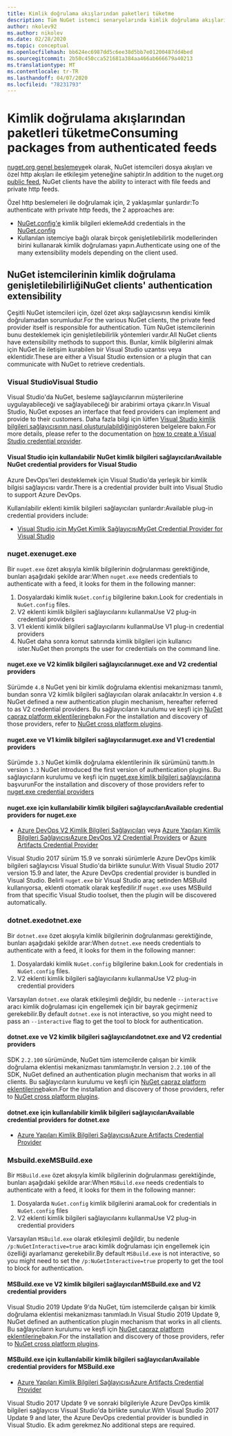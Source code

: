 ```yaml
---
title: Kimlik doğrulama akışlarından paketleri tüketme
description: Tüm NuGet istemci senaryolarında kimlik doğrulama akışlarından paketleri tüketme
author: nkolev92
ms.author: nikolev
ms.date: 02/28/2020
ms.topic: conceptual
ms.openlocfilehash: bb624ec6987dd5c6ee38d5bb7e01200487dd4bed
ms.sourcegitcommit: 2b50c450cca521681a384aa466ab666679a40213
ms.translationtype: MT
ms.contentlocale: tr-TR
ms.lasthandoff: 04/07/2020
ms.locfileid: "78231793"
---
```

# <a name="consuming-packages-from-authenticated-feeds"></a><span data-ttu-id="258fa-103">Kimlik doğrulama akışlarından paketleri tüketme</span><span class="sxs-lookup"><span data-stu-id="258fa-103">Consuming packages from authenticated feeds</span></span>

<span data-ttu-id="258fa-104">[nuget.org genel beslemeye](https://api.nuget.org/v3/index.json)ek olarak, NuGet istemcileri dosya akışları ve özel http akışları ile etkileşim yeteneğine sahiptir.</span><span class="sxs-lookup"><span data-stu-id="258fa-104">In addition to the nuget.org [public feed](https://api.nuget.org/v3/index.json), NuGet clients have the ability to interact with file feeds and private http feeds.</span></span>


<span data-ttu-id="258fa-105">Özel http beslemeleri ile doğrulamak için, 2 yaklaşımlar şunlardır:</span><span class="sxs-lookup"><span data-stu-id="258fa-105">To authenticate with private http feeds, the 2 approaches are:</span></span>

* <span data-ttu-id="258fa-106">[NuGet.config'e](../reference/nuget-config-file.md#packagesourcecredentials) kimlik bilgileri ekleme</span><span class="sxs-lookup"><span data-stu-id="258fa-106">Add credentials in the [NuGet.config](../reference/nuget-config-file.md#packagesourcecredentials)</span></span>
* <span data-ttu-id="258fa-107">Kullanılan istemciye bağlı olarak birçok genişletilebilirlik modellerinden birini kullanarak kimlik doğrulaması yapın.</span><span class="sxs-lookup"><span data-stu-id="258fa-107">Authenticate using one of the many extensibility models depending on the client used.</span></span>

## <a name="nuget-clients-authentication-extensibility"></a><span data-ttu-id="258fa-108">NuGet istemcilerinin kimlik doğrulama genişletilebilirliği</span><span class="sxs-lookup"><span data-stu-id="258fa-108">NuGet clients' authentication extensibility</span></span>

<span data-ttu-id="258fa-109">Çeşitli NuGet istemcileri için, özel özet akışı sağlayıcısının kendisi kimlik doğrulamadan sorumludur.</span><span class="sxs-lookup"><span data-stu-id="258fa-109">For the various NuGet clients, the private feed provider itself is responsible for authentication.</span></span>
<span data-ttu-id="258fa-110">Tüm NuGet istemcilerinin bunu desteklemek için genişletilebilirlik yöntemleri vardır.</span><span class="sxs-lookup"><span data-stu-id="258fa-110">All NuGet clients have extensibility methods to support this.</span></span> <span data-ttu-id="258fa-111">Bunlar, kimlik bilgilerini almak için NuGet ile iletişim kurabilen bir Visual Studio uzantısı veya eklentidir.</span><span class="sxs-lookup"><span data-stu-id="258fa-111">These are either a Visual Studio extension or a plugin that can communicate with NuGet to retrieve credentials.</span></span>

### <a name="visual-studio"></a><span data-ttu-id="258fa-112">Visual Studio</span><span class="sxs-lookup"><span data-stu-id="258fa-112">Visual Studio</span></span>

<span data-ttu-id="258fa-113">Visual Studio'da NuGet, besleme sağlayıcılarının müşterilerine uygulayabileceği ve sağlayabileceği bir arabirimi ortaya çıkarır.</span><span class="sxs-lookup"><span data-stu-id="258fa-113">In Visual Studio, NuGet exposes an interface that feed providers can implement and provide to their customers.</span></span> <span data-ttu-id="258fa-114">Daha fazla bilgi için lütfen [Visual Studio kimlik bilgileri sağlayıcısının nasıl oluşturulabildiğini](../reference/extensibility/NuGet-Credential-Providers-for-Visual-Studio.md)gösteren belgelere bakın.</span><span class="sxs-lookup"><span data-stu-id="258fa-114">For more details, please refer to the documentation on [how to create a Visual Studio credential provider](../reference/extensibility/NuGet-Credential-Providers-for-Visual-Studio.md).</span></span>

#### <a name="available-nuget-credential-providers-for-visual-studio"></a><span data-ttu-id="258fa-115">Visual Studio için kullanılabilir NuGet kimlik bilgileri sağlayıcıları</span><span class="sxs-lookup"><span data-stu-id="258fa-115">Available NuGet credential providers for Visual Studio</span></span>

<span data-ttu-id="258fa-116">Azure DevOps'leri desteklemek için Visual Studio'da yerleşik bir kimlik bilgisi sağlayıcısı vardır.</span><span class="sxs-lookup"><span data-stu-id="258fa-116">There is a credential provider built into Visual Studio to support Azure DevOps.</span></span>


<span data-ttu-id="258fa-117">Kullanılabilir eklenti kimlik bilgileri sağlayıcıları şunlardır:</span><span class="sxs-lookup"><span data-stu-id="258fa-117">Available plug-in credential providers include:</span></span>

* [<span data-ttu-id="258fa-118">Visual Studio için MyGet Kimlik Sağlayıcısı</span><span class="sxs-lookup"><span data-stu-id="258fa-118">MyGet Credential Provider for Visual Studio</span></span>](http://docs.myget.org/docs/reference/credential-provider-for-visual-studio)

### <a name="nugetexe"></a><span data-ttu-id="258fa-119">nuget.exe</span><span class="sxs-lookup"><span data-stu-id="258fa-119">nuget.exe</span></span>

<span data-ttu-id="258fa-120">Bir `nuget.exe` özet akışıyla kimlik bilgilerinin doğrulanması gerektiğinde, bunları aşağıdaki şekilde arar:</span><span class="sxs-lookup"><span data-stu-id="258fa-120">When `nuget.exe` needs credentials to authenticate with a feed, it looks for them in the following manner:</span></span>

1. <span data-ttu-id="258fa-121">Dosyalardaki kimlik `NuGet.config` bilgilerine bakın.</span><span class="sxs-lookup"><span data-stu-id="258fa-121">Look for credentials in `NuGet.config` files.</span></span>
1. <span data-ttu-id="258fa-122">V2 eklenti kimlik bilgileri sağlayıcılarını kullanma</span><span class="sxs-lookup"><span data-stu-id="258fa-122">Use V2 plug-in credential providers</span></span>
1. <span data-ttu-id="258fa-123">V1 eklenti kimlik bilgileri sağlayıcılarını kullanma</span><span class="sxs-lookup"><span data-stu-id="258fa-123">Use V1 plug-in credential providers</span></span>
1. <span data-ttu-id="258fa-124">NuGet daha sonra komut satırında kimlik bilgileri için kullanıcı ister.</span><span class="sxs-lookup"><span data-stu-id="258fa-124">NuGet then prompts the user for credentials on the command line.</span></span>

#### <a name="nugetexe-and-v2-credential-providers"></a><span data-ttu-id="258fa-125">nuget.exe ve V2 kimlik bilgileri sağlayıcıları</span><span class="sxs-lookup"><span data-stu-id="258fa-125">nuget.exe and V2 credential providers</span></span>

<span data-ttu-id="258fa-126">Sürümde `4.8` NuGet yeni bir kimlik doğrulama eklentisi mekanizması tanımlı, bundan sonra V2 kimlik bilgileri sağlayıcıları olarak anılacaktır.</span><span class="sxs-lookup"><span data-stu-id="258fa-126">In version `4.8` NuGet defined a new authentication plugin mechanism, hereafter referred to as V2 credential providers.</span></span>
<span data-ttu-id="258fa-127">Bu sağlayıcıların kurulumu ve keşfi için [NuGet çapraz platform eklentilerine](../reference/extensibility/NuGet-Cross-Platform-Plugins.md#plugin-installation-and-discovery)bakın.</span><span class="sxs-lookup"><span data-stu-id="258fa-127">For the installation and discovery of those providers, refer to [NuGet cross platform plugins](../reference/extensibility/NuGet-Cross-Platform-Plugins.md#plugin-installation-and-discovery).</span></span>

#### <a name="nugetexe-and-v1-credential-providers"></a><span data-ttu-id="258fa-128">nuget.exe ve V1 kimlik bilgileri sağlayıcıları</span><span class="sxs-lookup"><span data-stu-id="258fa-128">nuget.exe and V1 credential providers</span></span>

<span data-ttu-id="258fa-129">Sürümde `3.3` NuGet kimlik doğrulama eklentilerinin ilk sürümünü tanıttı.</span><span class="sxs-lookup"><span data-stu-id="258fa-129">In version `3.3` NuGet introduced the first version of authentication plugins.</span></span>
<span data-ttu-id="258fa-130">Bu sağlayıcıların kurulumu ve keşfi için [nuget.exe kimlik bilgileri sağlayıcılarına](../reference/extensibility/nuget-exe-Credential-Providers.md#nugetexe-credential-provider-discovery) başvurun</span><span class="sxs-lookup"><span data-stu-id="258fa-130">For the installation and discovery of those providers refer to [nuget.exe credential providers](../reference/extensibility/nuget-exe-Credential-Providers.md#nugetexe-credential-provider-discovery)</span></span>

#### <a name="available-credential-providers-for-nugetexe"></a><span data-ttu-id="258fa-131">nuget.exe için kullanılabilir kimlik bilgileri sağlayıcıları</span><span class="sxs-lookup"><span data-stu-id="258fa-131">Available credential providers for nuget.exe</span></span>

* <span data-ttu-id="258fa-132">[Azure DevOps V2 Kimlik Bilgileri Sağlayıcıları](/azure/devops/artifacts/nuget/nuget-exe?view=azure-devops#add-a-feed-to-nuget-482-or-later) veya [Azure Yapıları Kimlik Bilgileri Sağlayıcısı](https://github.com/microsoft/artifacts-credprovider)</span><span class="sxs-lookup"><span data-stu-id="258fa-132">[Azure DevOps V2 Credential Providers](/azure/devops/artifacts/nuget/nuget-exe?view=azure-devops#add-a-feed-to-nuget-482-or-later) or [Azure Artifacts Credential Provider](https://github.com/microsoft/artifacts-credprovider)</span></span>

<span data-ttu-id="258fa-133">Visual Studio 2017 sürüm 15.9 ve sonraki sürümlerle Azure DevOps kimlik bilgileri sağlayıcısı Visual Studio'da birlikte sunulur.</span><span class="sxs-lookup"><span data-stu-id="258fa-133">With Visual Studio 2017 version 15.9 and later, the Azure DevOps credential provider is bundled in Visual Studio.</span></span>
<span data-ttu-id="258fa-134">Belirli `nuget.exe` bir Visual Studio araç setinden MSBuild kullanıyorsa, eklenti otomatik olarak keşfedilir.</span><span class="sxs-lookup"><span data-stu-id="258fa-134">If `nuget.exe` uses MSBuild from that specific Visual Studio toolset, then the plugin will be discovered automatically.</span></span>

### <a name="dotnetexe"></a><span data-ttu-id="258fa-135">dotnet.exe</span><span class="sxs-lookup"><span data-stu-id="258fa-135">dotnet.exe</span></span>

<span data-ttu-id="258fa-136">Bir `dotnet.exe` özet akışıyla kimlik bilgilerinin doğrulanması gerektiğinde, bunları aşağıdaki şekilde arar:</span><span class="sxs-lookup"><span data-stu-id="258fa-136">When `dotnet.exe` needs credentials to authenticate with a feed, it looks for them in the following manner:</span></span>

1. <span data-ttu-id="258fa-137">Dosyalardaki kimlik `NuGet.config` bilgilerine bakın.</span><span class="sxs-lookup"><span data-stu-id="258fa-137">Look for credentials in `NuGet.config` files.</span></span>
1. <span data-ttu-id="258fa-138">V2 eklenti kimlik bilgileri sağlayıcılarını kullanma</span><span class="sxs-lookup"><span data-stu-id="258fa-138">Use V2 plug-in credential providers</span></span>

<span data-ttu-id="258fa-139">Varsayılan `dotnet.exe` olarak etkileşimli değildir, bu nedenle `--interactive` aracı kimlik doğrulaması için engellemek için bir bayrak geçirmeniz gerekebilir.</span><span class="sxs-lookup"><span data-stu-id="258fa-139">By default `dotnet.exe` is not interactive, so you might need to pass an `--interactive` flag to get the tool to block for authentication.</span></span>

#### <a name="dotnetexe-and-v2-credential-providers"></a><span data-ttu-id="258fa-140">dotnet.exe ve V2 kimlik bilgileri sağlayıcıları</span><span class="sxs-lookup"><span data-stu-id="258fa-140">dotnet.exe and V2 credential providers</span></span>

<span data-ttu-id="258fa-141">SDK `2.2.100` sürümünde, NuGet tüm istemcilerde çalışan bir kimlik doğrulama eklentisi mekanizması tanımlamıştır.</span><span class="sxs-lookup"><span data-stu-id="258fa-141">In version `2.2.100` of the SDK, NuGet defined an authentication plugin mechanism that works in all clients.</span></span>
<span data-ttu-id="258fa-142">Bu sağlayıcıların kurulumu ve keşfi için [NuGet çapraz platform eklentilerine](../reference/extensibility/NuGet-Cross-Platform-Plugins.md#plugin-installation-and-discovery)bakın.</span><span class="sxs-lookup"><span data-stu-id="258fa-142">For the installation and discovery of those providers, refer to [NuGet cross platform plugins](../reference/extensibility/NuGet-Cross-Platform-Plugins.md#plugin-installation-and-discovery).</span></span>

#### <a name="available-credential-providers-for-dotnetexe"></a><span data-ttu-id="258fa-143">dotnet.exe için kullanılabilir kimlik bilgileri sağlayıcıları</span><span class="sxs-lookup"><span data-stu-id="258fa-143">Available credential providers for dotnet.exe</span></span>

* [<span data-ttu-id="258fa-144">Azure Yapıları Kimlik Bilgileri Sağlayıcısı</span><span class="sxs-lookup"><span data-stu-id="258fa-144">Azure Artifacts Credential Provider</span></span>](https://github.com/microsoft/artifacts-credprovider)

### <a name="msbuildexe"></a><span data-ttu-id="258fa-145">Msbuild.exe</span><span class="sxs-lookup"><span data-stu-id="258fa-145">MSBuild.exe</span></span>

<span data-ttu-id="258fa-146">Bir `MSBuild.exe` özet akışıyla kimlik bilgilerinin doğrulanması gerektiğinde, bunları aşağıdaki şekilde arar:</span><span class="sxs-lookup"><span data-stu-id="258fa-146">When `MSBuild.exe` needs credentials to authenticate with a feed, it looks for them in the following manner:</span></span>

1. <span data-ttu-id="258fa-147">Dosyalarda `NuGet.config` kimlik bilgilerini arama</span><span class="sxs-lookup"><span data-stu-id="258fa-147">Look for credentials in `NuGet.config` files</span></span>
1. <span data-ttu-id="258fa-148">V2 eklenti kimlik bilgileri sağlayıcılarını kullanma</span><span class="sxs-lookup"><span data-stu-id="258fa-148">Use V2 plug-in credential providers</span></span>

<span data-ttu-id="258fa-149">Varsayılan `MSBuild.exe` olarak etkileşimli değildir, bu nedenle `/p:NuGetInteractive=true` aracı kimlik doğrulaması için engellemek için özelliği ayarlamanız gerekebilir.</span><span class="sxs-lookup"><span data-stu-id="258fa-149">By default `MSBuild.exe` is not interactive, so you might need to set the `/p:NuGetInteractive=true` property to get the tool to block for authentication.</span></span>

#### <a name="msbuildexe-and-v2-credential-providers"></a><span data-ttu-id="258fa-150">MSBuild.exe ve V2 kimlik bilgileri sağlayıcıları</span><span class="sxs-lookup"><span data-stu-id="258fa-150">MSBuild.exe and V2 credential providers</span></span>

<span data-ttu-id="258fa-151">Visual Studio 2019 Update 9'da NuGet, tüm istemcilerde çalışan bir kimlik doğrulama eklentisi mekanizması tanımladı.</span><span class="sxs-lookup"><span data-stu-id="258fa-151">In Visual Studio 2019 Update 9, NuGet defined an authentication plugin mechanism that works in all clients.</span></span>
<span data-ttu-id="258fa-152">Bu sağlayıcıların kurulumu ve keşfi için [NuGet çapraz platform eklentilerine](../reference/extensibility/NuGet-Cross-Platform-Plugins.md#plugin-installation-and-discovery)bakın.</span><span class="sxs-lookup"><span data-stu-id="258fa-152">For the installation and discovery of those providers, refer to [NuGet cross platform plugins](../reference/extensibility/NuGet-Cross-Platform-Plugins.md#plugin-installation-and-discovery).</span></span>

#### <a name="available-credential-providers-for-msbuildexe"></a><span data-ttu-id="258fa-153">MSBuild.exe için kullanılabilir kimlik bilgileri sağlayıcıları</span><span class="sxs-lookup"><span data-stu-id="258fa-153">Available credential providers for MSBuild.exe</span></span>

* [<span data-ttu-id="258fa-154">Azure Yapıları Kimlik Bilgileri Sağlayıcısı</span><span class="sxs-lookup"><span data-stu-id="258fa-154">Azure Artifacts Credential Provider</span></span>](https://github.com/microsoft/artifacts-credprovider)

<span data-ttu-id="258fa-155">Visual Studio 2017 Update 9 ve sonraki bilgileriyle Azure DevOps kimlik bilgileri sağlayıcısı Visual Studio'da birlikte sunulur.</span><span class="sxs-lookup"><span data-stu-id="258fa-155">With Visual Studio 2017 Update 9 and later, the Azure DevOps credential provider is bundled in Visual Studio.</span></span> <span data-ttu-id="258fa-156">Ek adım gerekmez.</span><span class="sxs-lookup"><span data-stu-id="258fa-156">No additional steps are required.</span></span>
